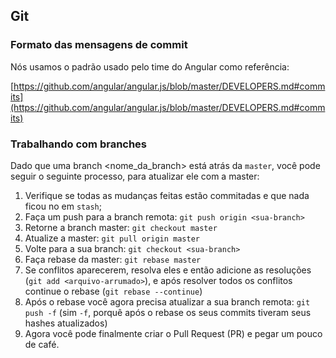 ## Git

### Formato das mensagens de commit

Nós usamos o padrão usado pelo time do Angular como referência:

[https://github.com/angular/angular.js/blob/master/DEVELOPERS.md#commits](https://github.com/angular/angular.js/blob/master/DEVELOPERS.md#commits)

### Trabalhando com branches

Dado que uma branch <nome_da_branch> está atrás da `master`, você pode seguir o seguinte processo, para atualizar ele com a master:

 1. Verifique se todas as mudanças feitas estão commitadas e que nada ficou no em `stash`;
 2. Faça um push para a branch remota: `git push origin <sua-branch>`
 3. Retorne a branch master: `git checkout master`
 4. Atualize a master: `git pull origin master`
 5. Volte para a sua branch: `git checkout <sua-branch>`
 6. Faça rebase da master: `git rebase master`
 7. Se conflitos aparecerem, resolva eles e então adicione as resoluções (`git add <arquivo-arrumado>`), e após resolver todos os conflitos continue o rebase (`git rebase --continue`)
 8. Após o rebase você agora precisa atualizar a sua branch remota: `git push -f` (sim `-f`, porquê após o rebase os seus commits tiveram seus hashes atualizados)
 9. Agora você pode finalmente criar o Pull Request (PR) e pegar um pouco de café.
